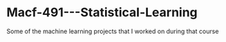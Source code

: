 # Macf-491---Statistical-Learning
Some of the machine learning projects that I worked on during that course
